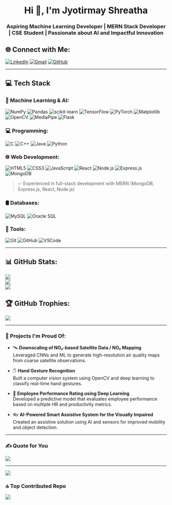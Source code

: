 <h1 align="center">Hi 👋, I'm Jyotirmay Shreatha</h1>
<h3 align="center">Aspiring Machine Learning Developer | MERN Stack Developer | CSE Student | Passionate about AI and Impactful Innovation</h3>

## 🌐 Connect with Me:
[![LinkedIn](https://img.shields.io/badge/LinkedIn-%230077B5.svg?logo=linkedin&logoColor=white)](https://www.linkedin.com/in/jyotirmay-shrestha-56077935a/)
[![Gmail](https://img.shields.io/badge/Gmail-D14836?style=flat&logo=gmail&logoColor=white)](mailto:jyotirmayshrestha7@gmail.com)
[![GitHub](https://img.shields.io/badge/GitHub-%23121011.svg?logo=github&logoColor=white)](https://github.com/SIjyotirmay)

---

## 💻 Tech Stack

### 🧠 Machine Learning & AI:
![NumPy](https://img.shields.io/badge/NumPy-013243?style=plastic&logo=numpy&logoColor=white)
![Pandas](https://img.shields.io/badge/Pandas-150458?style=plastic&logo=pandas&logoColor=white)
![scikit-learn](https://img.shields.io/badge/scikit--learn-F7931E?style=plastic&logo=scikit-learn&logoColor=white)
![TensorFlow](https://img.shields.io/badge/TensorFlow-FF6F00?style=plastic&logo=tensorflow&logoColor=white)
![PyTorch](https://img.shields.io/badge/PyTorch-EE4C2C?style=plastic&logo=PyTorch&logoColor=white)
![Matplotlib](https://img.shields.io/badge/Matplotlib-ffffff?style=plastic&logo=matplotlib&logoColor=black)
![OpenCV](https://img.shields.io/badge/OpenCV-5C3EE8.svg?style=plastic&logo=opencv&logoColor=white)
![MediaPipe](https://img.shields.io/badge/MediaPipe-FF6D00?style=flat&logo=google&logoColor=white)
![Flask](https://img.shields.io/badge/Flask-000000?style=plastic&logo=flask&logoColor=white)

### 💻 Programming:
![C](https://img.shields.io/badge/C-00599C?style=plastic&logo=c&logoColor=white)
![C++](https://img.shields.io/badge/C++-00599C?style=plastic&logo=c%2B%2B&logoColor=white)
![Java](https://img.shields.io/badge/Java-ED8B00?style=plastic&logo=java&logoColor=white)
![Python](https://img.shields.io/badge/Python-3670A0?style=plastic&logo=python&logoColor=ffdd54)

### 🌐 Web Development:
![HTML5](https://img.shields.io/badge/HTML5-E34F26?style=plastic&logo=html5&logoColor=white)
![CSS3](https://img.shields.io/badge/CSS3-1572B6?style=plastic&logo=css3&logoColor=white)
![JavaScript](https://img.shields.io/badge/JavaScript-F7DF1E?style=plastic&logo=javascript&logoColor=black)
![React](https://img.shields.io/badge/React-20232a?style=plastic&logo=react&logoColor=61DAFB)
![Node.js](https://img.shields.io/badge/Node.js-339933?style=plastic&logo=nodedotjs&logoColor=white)
![Express.js](https://img.shields.io/badge/Express.js-000000?style=plastic&logo=express&logoColor=white)
![MongoDB](https://img.shields.io/badge/MongoDB-47A248?style=plastic&logo=mongodb&logoColor=white)

> ✅ Experienced in full-stack development with MERN (MongoDB, Express.js, React, Node.js)

### 🛢️ Databases:
![MySQL](https://img.shields.io/badge/MySQL-4479A1?style=plastic&logo=mysql&logoColor=white)
![Oracle SQL](https://img.shields.io/badge/Oracle%20SQL-F80000?style=plastic&logo=oracle&logoColor=white)

### 🔧 Tools:
![Git](https://img.shields.io/badge/Git-F05033?style=plastic&logo=git&logoColor=white)
![GitHub](https://img.shields.io/badge/GitHub-121011?style=plastic&logo=github&logoColor=white)
![VSCode](https://img.shields.io/badge/VSCode-007ACC?style=plastic&logo=visual-studio-code&logoColor=white)

---

## 📊 GitHub Stats:
![](https://github-readme-stats.vercel.app/api?username=SIjyotirmay&theme=radical&hide_border=false&include_all_commits=true&count_private=true)<br/>
![](https://github-readme-streak-stats.herokuapp.com/?user=SIjyotirmay&theme=radical&hide_border=false)<br/>
![](https://github-readme-stats.vercel.app/api/top-langs/?username=SIjyotirmay&theme=radical&hide_border=false&layout=compact)

## 🏆 GitHub Trophies:
![](https://github-profile-trophy.vercel.app/?username=SIjyotirmay&theme=dracula&no-frame=false&no-bg=false&margin-w=4)

---

### 🚀 Projects I'm Proud Of:
- 🛰️ **Downscaling of NO₂-based Satellite Data / NO₂ Mapping**  
  Leveraged CNNs and ML to generate high-resolution air quality maps from coarse satellite observations.

- ✋ **Hand Gesture Recognition**  
  Built a computer vision system using OpenCV and deep learning to classify real-time hand gestures.

- 🧠 **Employee Performance Rating using Deep Learning**  
  Developed a predictive model that evaluates employee performance based on multiple HR and productivity metrics.

- 👓 **AI-Powered Smart Assistive System for the Visually Impaired**  
  Created an assistive solution using AI and sensors for improved mobility and object detection.

---

### ✍️ Quote for You
![](https://quotes-github-readme.vercel.app/api?type=horizontal&theme=merko)

---

[![](https://visitcount.itsvg.in/api?id=SIjyotirmay&label=Profile%20Views&color=6&icon=5)](https://visitcount.itsvg.in)

### 🔝 Top Contributed Repo
![](https://github-contributor-stats.vercel.app/api?username=SIjyotirmay&limit=5&theme=dark&combine_all_yearly_contributions=true)

<!-- Built with ❤️ by Jyotirmay Shreatha -->


